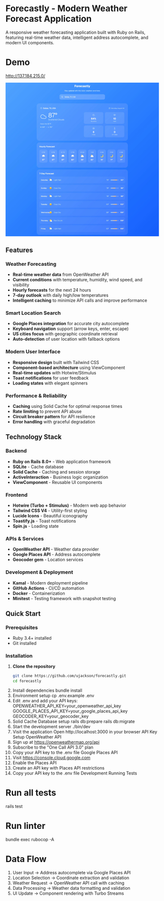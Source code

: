 # Forecastly - Modern Weather Forecast Application
  A responsive weather forecasting application built with Ruby on Rails, featuring real-time weather data, intelligent address
  autocomplete, and modern UI components.
# Demo
http://137.184.215.0/

  ![Forecastly Screenshot](docs/screenshot.jpg)
  ## Features
  ### Weather Forecasting
  - **Real-time weather data** from OpenWeather API
  - **Current conditions** with temperature, humidity, wind speed, and visibility
  - **Hourly forecasts** for the next 24 hours
  - **7-day outlook** with daily high/low temperatures
  - **Intelligent caching** to minimize API calls and improve performance
  ### Smart Location Search
  - **Google Places integration** for accurate city autocomplete
  - **Keyboard navigation** support (arrow keys, enter, escape)
  - **US cities focus** with geographic coordinate retrieval
  - **Auto-detection** of user location with fallback options
  ### Modern User Interface
  - **Responsive design** built with Tailwind CSS
  - **Component-based architecture** using ViewComponent
  - **Real-time updates** with Hotwire/Stimulus
  - **Toast notifications** for user feedback
  - **Loading states** with elegant spinners
  ### Performance & Reliability
  - **Caching** using Solid Cache for optimal response times
  - **Rate limiting** to prevent API abuse
  - **Circuit breaker pattern** for API resilience
  - **Error handling** with graceful degradation
  ## Technology Stack
  ### Backend
  - **Ruby on Rails 8.0+** - Web application framework
  - **SQLite** - Cache database
  - **Solid Cache** - Caching and session storage
  - **ActiveInteraction** - Business logic organization
  - **ViewComponent** - Reusable UI components
  ### Frontend
  - **Hotwire (Turbo + Stimulus)** - Modern web app behavior
  - **Tailwind CSS V4** - Utility-first styling
  - **Lucide Icons** - Beautiful iconography
  - **Toastify.js** - Toast notifications
  - **Spin.js** - Loading state
  ### APIs & Services
  - **OpenWeather API** - Weather data provider
  - **Google Places API** - Address autocomplete
  - **Geocoder gem** - Location services
  ### Development & Deployment
  - **Kamal** - Modern deployment pipeline
  - **GitHub Actions** - CI/CD automation
  - **Docker** - Containerization
  - **Minitest** - Testing framework with snapshot testing
  ## Quick Start
  ### Prerequisites
  - Ruby 3.4+ installed
  - Git installed
  ### Installation
  1. **Clone the repository**
     ```bash
     git clone https://github.com/ujackson/forecastly.git
     cd forecastly
  2. Install dependencies
  bundle install
  3. Environment setup
  cp .env.example .env
  3. Edit .env and add your API keys:
  OPENWEATHER_API_KEY=your_openweather_api_key
  GOOGLE_PLACES_API_KEY=your_google_places_api_key
  GEOCODER_KEY=your_geocoder_key
  4. Solid Cache Database setup
  rails db:prepare
  rails db:migrate
  5. Start the development server
  ./bin/dev
  6. Visit the application
  Open http://localhost:3000 in your browser
  API Key Setup
  OpenWeather API
  1. Sign up at https://openweathermap.org/api
  2. Subscribe to the "One Call API 3.0" plan
  3. Copy your API key to the .env file
  Google Places API
  1. Visit https://console.cloud.google.com
  2. Enable the Places API
  3. Create an API key with Places API restrictions
  4. Copy your API key to the .env file
  Development
  Running Tests
  # Run all tests
  rails test
  # Run linter
  bundle exec rubocop -A
  # Data Flow
  1. User Input → Address autocomplete via Google Places API
  2. Location Selection → Coordinate extraction and validation
  3. Weather Request → OpenWeather API call with caching
  4. Data Processing → Weather data formatting and validation
  5. UI Update → Component rendering with Turbo Streams
